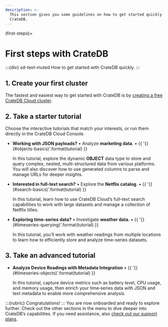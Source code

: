 ```yaml
---
description: >-
  This section gives you some guidelines on how to get started quickly with
  CrateDB.
---
```

(first-steps)=
# First steps with CrateDB

:::{div} sd-text-muted
How to get started with CrateDB quickly.
:::

## 1. Create your first cluster

The fastest and easiest way to get started with CrateDB is by
[creating a free CrateDB Cloud cluster][CrateDB Cloud Console].

## 2. Take a starter tutorial

Choose the interactive tutorials that match your interests,
or run them directly in the CrateDB Cloud Console.

* **Working with JSON payloads?** • Analyze **marketing data**. • {{ '{}(#objects-basics)'.format(tutorial) }}

  In this tutorial, explore the dynamic **OBJECT** data type to store and
  query complex, nested, multi-structured data from various platforms.
  You will also discover how to use generated columns to parse and manage
  URLs for deeper insights.

* **Interested in full-text search?** • Explore the **Netflix catalog**. • {{ '{}(#search-basics)'.format(tutorial) }}

  In this tutorial, learn how to use CrateDB Cloud’s full-text search capabilities
  to work with large datasets and manage a collection of Netflix titles.

* **Exploring time-series data?** • Investigate **weather data**. • {{ '{}(#timeseries-querying)'.format(tutorial) }}

  In this tutorial, you’ll work with weather readings from multiple locations
  to learn how to efficiently store and analyze time-series datasets.

## 3. Take an advanced tutorial

* **Analyze Device Readings with Metadata Integration** • {{ '{}(#timeseries-objects)'.format(tutorial) }}
  
  In this tutorial, capture device metrics such as battery level, CPU usage,
  and memory usage, then enrich your time‑series data with JSON and text
  metadata to enable more comprehensive analysis.


:::{rubric} Congratulations!
:::
You are now onboarded and ready to explore further. Check out the other sections
in the menu to dive deeper into CrateDB’s capabilities.
If you need assistance, also [check out our support plans].


[check out our support plans]: https://cratedb.com/support/support-plans
[CrateDB Cloud Console]: https://console.cratedb.cloud/
